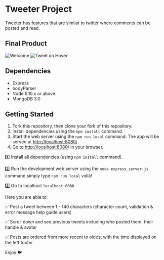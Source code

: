 # Tweeter Project

Tweeter has features that are similar to twitter where comments can be posted and read.

## Final Product

![Welcome](Post-Tweet.png)
![Tweet on Hover](Old-Tweet.png)

## Dependencies

- Express
- bodyParser
- Node 5.10.x or above
- MongoDB 3.0

## Getting Started

1. Fork this repository, then clone your fork of this repository.
2. Install dependencies using the `npm install` command.
3. Start the web server using the `npm run local` command. The app will be served at <http://localhost:8080/>.
4. Go to <http://localhost:8080/> in your browser.

1️⃣ Install all dependencies (using `npm install` command).

2️⃣ Run the development web server using the `node express_server.js` command simply type `npm run local` volià!

3️⃣ Go to localhost `localhost:8080`

Here you are able to:

✅ Post a tweet between 1 - 140 characters (character count, validation & error message help guide users)

✅ Scroll down and see previous tweets including who posted them, their handle & avatar

✅ Posts are ordered from more recent to oldest with the time displayed on the left footer

Enjoy 🐦

